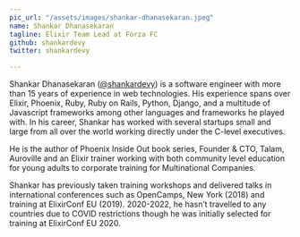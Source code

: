 ```yaml
---
pic_url: "/assets/images/shankar-dhanasekaran.jpeg"
name: Shankar Dhanasekaran
tagline: Elixir Team Lead at Forza FC
github: shankardevy
twitter: shankardevy

---
```

Shankar Dhanasekaran ([@shankardevy](https://twitter.com/shankardevy "@shankardevy")) is a software engineer with more than 15 years of experience in web technologies. His experience spans over Elixir, Phoenix, Ruby, Ruby on Rails, Python, Django, and a multitude of Javascript frameworks among other languages and frameworks he played with. In his career, Shankar has worked with several startups small and large from all over the world working directly under the C-level executives.

He is the author of Phoenix Inside Out book series, Founder & CTO, Talam, Auroville and an Elixir trainer working with both community level education for young adults to corporate training for Multinational Companies.

Shankar has previously taken training workshops and delivered talks in international conferences such as OpenCamps, New York (2018) and training at ElixirConf EU (2019). 2020-2022, he hasn’t travelled to any countries due to COVID restrictions though he was initially selected for training at ElixirConf EU 2020.
